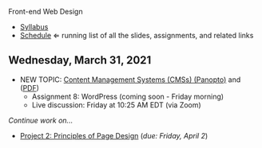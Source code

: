 Front-end Web Design

- [Syllabus](syllabus.md)
- [Schedule](schedule.md)   ⇐ running list of all the slides, assignments, and related links

## Wednesday, March 31, 2021

- NEW TOPIC:  [Content Management Systems (CMSs) (Panopto)](https://rochester.hosted.panopto.com/Panopto/Pages/Viewer.aspx?id=023dd88a-d7a7-4f23-ab5d-acf800cebac7) and ([PDF](09-content-management-systems/content-management-systems.pdf))
  - Assignment 8: WordPress (coming soon - Friday morning)
  - Live discussion: Friday at 10:25 AM EDT (via Zoom)

*Continue work on...*

- [Project 2: Principles of Page Design](project02-principles-of-page-design/instructions.md) (*due: Friday, April 2*)

